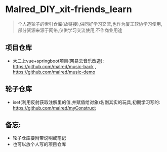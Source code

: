 # Malred_DIY_xit-friends_learn

> 个人造轮子的索引仓库(放链接),供同好学习交流,也作为厦工软协学习使用,部分资源来源于网络,仅供学习交流使用,不作商业用途  
   
   
## 项目仓库   
   - 大二上vue+springboot项目(网易云音乐改造): https://github.com/malred/music-back , https://github.com/malred/music-demo 
  
  
## 轮子仓库
   - iset(利用反射获取注解里的值,并赋值给对象)名副其实的玩具,初期学习写的: https://github.com/malred/myConstruct


## 备忘: 
 - 轮子仓库要附带说明或笔记
 - 也可以放个人写的项目仓库

